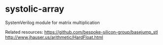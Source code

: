 # systolic-array
SystemVerilog module for matrix multiplication

Related resources:
https://github.com/bespoke-silicon-group/basejump_stl
http://www.jhauser.us/arithmetic/HardFloat.html
